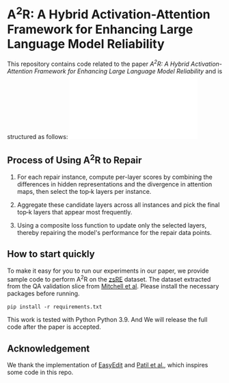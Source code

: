 # A<sup>2</sup>R: A Hybrid Activation-Attention Framework for Enhancing Large Language Model Reliability

This repository contains code related to the paper _A<sup>2</sup>R: A Hybrid Activation-Attention Framework for Enhancing Large Language Model Reliability_ and is structured as follows:
![image](images/framework.pdf)

## Process of Using A<sup>2</sup>R to Repair

1. For each repair instance, compute per-layer scores by combining the differences in hidden representations and the divergence in attention maps, then select the top‑k layers per instance.

2. Aggregate these candidate layers across all instances and pick the final top‑k layers that appear most frequently.

3. Using a composite loss function to update only the selected layers, thereby repairing the model's performance for the repair data points.

## How to start quickly 
To make it easy for you to run our experiments in our paper, we provide sample code to perform A<sup>2</sup>R on the [zsRE](http://nlp.cs.washington.edu/zeroshot/) dataset. The dataset extracted from the QA validation slice from [Mitchell et al](https://github.com/eric-mitchell/mend). Please install the necessary packages before running.
```
pip install -r requirements.txt
```
This work is tested with Python Python 3.9. And We will release the full code after the paper is accepted.

## Acknowledgement

We thank the implementation of [EasyEdit](https://github.com/zjunlp/EasyEdit) and [Patil et al.](https://github.com/Vaidehi99/InfoDeletionAttacks), which inspires some code in this repo.

